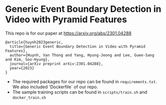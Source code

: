 # Generic Event Boundary Detection in Video with Pyramid Features

This repo is for our paper at https://arxiv.org/abs/2301.04288

```
@article{huynh2023generic,
  title={Generic Event Boundary Detection in Video with Pyramid Features},
  author={Huynh, Van Thong and Yang, Hyung-Jeong and Lee, Guee-Sang and Kim, Soo-Hyung},
  journal={arXiv preprint arXiv:2301.04288},
  year={2023}
}
```

* The required packages for our repo can be found in `requirements.txt`. We also included 'Dockerfile` of our repo.
* The sample training scripts can be found in `scripts/train.sh` and `docker_train.sh`
